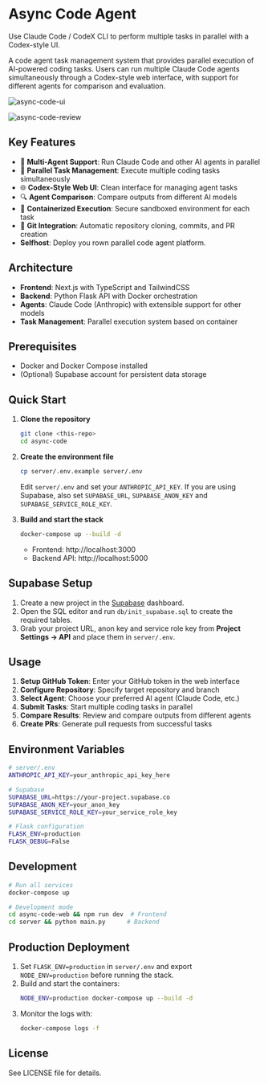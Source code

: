 # Async Code Agent

Use Claude Code / CodeX CLI to perform multiple tasks in parallel with a Codex-style UI.

A code agent task management system that provides parallel execution of AI-powered coding tasks. Users can run multiple Claude Code agents simultaneously through a Codex-style web interface, with support for different agents for comparison and evaluation.

![async-code-ui](https://github.com/user-attachments/assets/e490c605-681a-4abb-a440-323e15f1a90d)


![async-code-review](https://github.com/user-attachments/assets/bbf71c82-636c-487b-bb51-6ad0b393c2ef)


## Key Features

- 🤖 **Multi-Agent Support**: Run Claude Code and other AI agents in parallel
- 🔄 **Parallel Task Management**: Execute multiple coding tasks simultaneously  
- 🌐 **Codex-Style Web UI**: Clean interface for managing agent tasks
- 🔍 **Agent Comparison**: Compare outputs from different AI models
- 🐳 **Containerized Execution**: Secure sandboxed environment for each task
- 🔗 **Git Integration**: Automatic repository cloning, commits, and PR creation
- **Selfhost**: Deploy you rown parallel code agent platform.

## Architecture

- **Frontend**: Next.js with TypeScript and TailwindCSS
- **Backend**: Python Flask API with Docker orchestration
- **Agents**: Claude Code (Anthropic) with extensible support for other models
- **Task Management**: Parallel execution system based on container

## Prerequisites

- Docker and Docker Compose installed
- (Optional) Supabase account for persistent data storage

## Quick Start

1. **Clone the repository**
   ```bash
   git clone <this-repo>
   cd async-code
   ```

2. **Create the environment file**
   ```bash
   cp server/.env.example server/.env
   ```
   Edit `server/.env` and set your `ANTHROPIC_API_KEY`. If you are using Supabase, also set `SUPABASE_URL`, `SUPABASE_ANON_KEY` and `SUPABASE_SERVICE_ROLE_KEY`.

3. **Build and start the stack**
   ```bash
   docker-compose up --build -d
   ```

   - Frontend: http://localhost:3000
   - Backend API: http://localhost:5000

## Supabase Setup

1. Create a new project in the [Supabase](https://supabase.com) dashboard.
2. Open the SQL editor and run `db/init_supabase.sql` to create the required tables.
3. Grab your project URL, anon key and service role key from **Project Settings → API** and place them in `server/.env`.

## Usage

1. **Setup GitHub Token**: Enter your GitHub token in the web interface
2. **Configure Repository**: Specify target repository and branch
3. **Select Agent**: Choose your preferred AI agent (Claude Code, etc.)
4. **Submit Tasks**: Start multiple coding tasks in parallel
5. **Compare Results**: Review and compare outputs from different agents
6. **Create PRs**: Generate pull requests from successful tasks

## Environment Variables

```bash
# server/.env
ANTHROPIC_API_KEY=your_anthropic_api_key_here

# Supabase
SUPABASE_URL=https://your-project.supabase.co
SUPABASE_ANON_KEY=your_anon_key
SUPABASE_SERVICE_ROLE_KEY=your_service_role_key

# Flask configuration
FLASK_ENV=production
FLASK_DEBUG=False
```


## Development

```bash
# Run all services
docker-compose up

# Development mode
cd async-code-web && npm run dev  # Frontend
cd server && python main.py      # Backend
```

## Production Deployment

1. Set `FLASK_ENV=production` in `server/.env` and export `NODE_ENV=production` before running the stack.
2. Build and start the containers:
   ```bash
   NODE_ENV=production docker-compose up --build -d
   ```
3. Monitor the logs with:
   ```bash
   docker-compose logs -f
   ```


## License

See LICENSE file for details.

